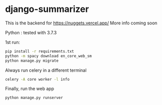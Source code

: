 # django-summarizer

This is the backend for https://nuggets.vercel.app/
More info coming soon

Python : tested with 3.7.3

1st run:
```sh
pip install -r requirements.txt
python -m spacy download en_core_web_sm
python manage.py migrate
```

Always run celery in a different terminal
```sh
celery -A core worker -l info
```

Finally, run the web app
```sh
python manage.py runserver
```
